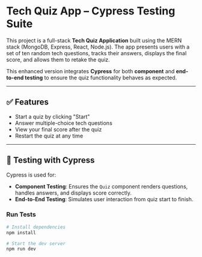 # Tech Quiz App – Cypress Testing Suite

This project is a full-stack **Tech Quiz Application** built using the MERN stack (MongoDB, Express, React, Node.js). The app presents users with a set of ten random tech questions, tracks their answers, displays the final score, and allows them to retake the quiz.

This enhanced version integrates **Cypress** for both **component** and **end-to-end testing** to ensure the quiz functionality behaves as expected.

---


## ✅ Features

- Start a quiz by clicking "Start"
- Answer multiple-choice tech questions
- View your final score after the quiz
- Restart the quiz at any time

---

## 🧪 Testing with Cypress

Cypress is used for:

- **Component Testing**: Ensures the `Quiz` component renders questions, handles answers, and displays score correctly.
- **End-to-End Testing**: Simulates user interaction from quiz start to finish.

### Run Tests

```bash
# Install dependencies
npm install

# Start the dev server
npm run dev